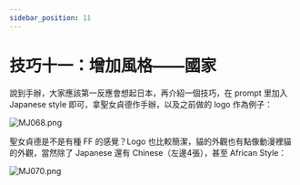 ```yaml
---
sidebar_position: 11
---
```

# 技巧十一：增加風格——國家

說到手辦，大家應該第一反應會想起日本，再介紹一個技巧，在 prompt 里加入 Japanese style 即可，拿聖女貞德作手辦，以及之前做的 logo 作為例子：

![MJ068.png](https://res.craft.do/user/full/d845172f-becd-4255-bf79-d722098b2d83/doc/15EA26B6-9B49-4076-B8D8-DFE53ABD52C8/CAFFF957-21C3-4C53-BE65-9B6F9B73A057_2/ILjDsXxCDTpKgJuwPetDn24KJzWqTyDkErDcrNM8qdYz/MJ068.png)

聖女貞德是不是有種 FF 的感覺？Logo 也比較簡潔，貓的外觀也有點像動漫裡貓的外觀，當然除了 Japanese 還有 Chinese（左邊4張），甚至 African Style：

![MJ070.png](https://res.craft.do/user/full/d845172f-becd-4255-bf79-d722098b2d83/doc/15EA26B6-9B49-4076-B8D8-DFE53ABD52C8/3BAF36F1-79C5-49F8-BBA2-52690D92E2DB_2/HGvbC6iGSEo4ubTNoKYTQVinUMv2yyawJhN6N2pVrZEz/MJ070.png)